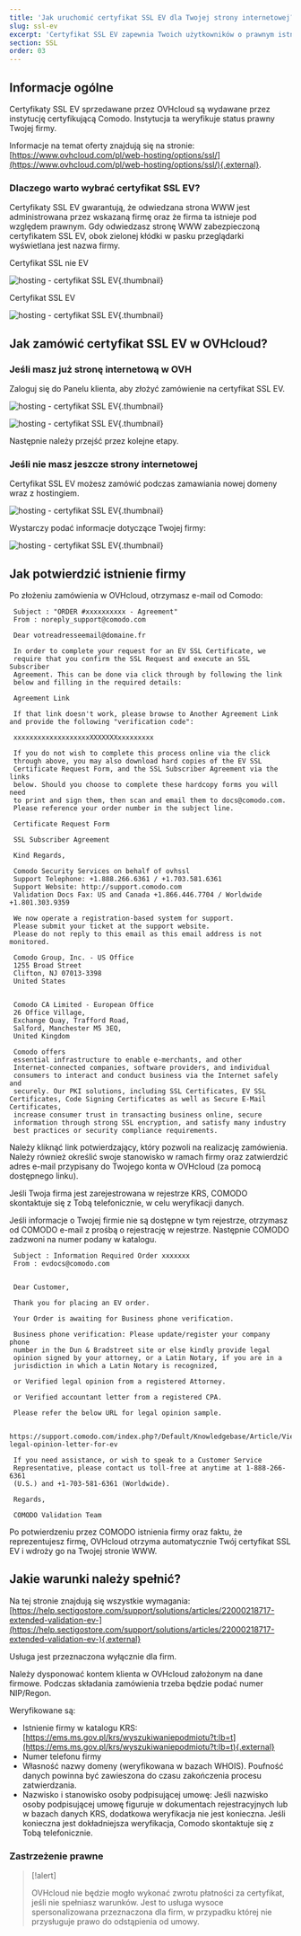 ```yaml
---
title: 'Jak uruchomić certyfikat SSL EV dla Twojej strony internetowej?'
slug: ssl-ev
excerpt: 'Certyfikat SSL EV zapewnia Twoich użytkowników o prawnym istnieniu Twojej firmy i pozwala im na bezpieczne wykonywanie zakupów na Twojej stronie'
section: SSL
order: 03
---
```


## Informacje ogólne 
Certyfikaty SSL EV sprzedawane przez OVHcloud są wydawane przez instytucję certyfikującą Comodo. Instytucja ta weryfikuje status prawny Twojej firmy.

Informacje na temat oferty znajdują się na stronie: [https://www.ovhcloud.com/pl/web-hosting/options/ssl/](https://www.ovhcloud.com/pl/web-hosting/options/ssl/){.external}.


### Dlaczego warto wybrać certyfikat SSL EV?
Certyfikaty SSL EV gwarantują, że odwiedzana strona WWW jest administrowana przez wskazaną firmę oraz że firma ta istnieje pod względem prawnym. Gdy odwiedzasz stronę WWW zabezpieczoną certyfikatem SSL EV, obok zielonej kłódki w pasku przeglądarki wyświetlana jest nazwa firmy.

Certyfikat SSL nie EV

![hosting - certyfikat SSL EV](images/ssl_non_EV.png){.thumbnail}

Certyfikat SSL EV

![hosting - certyfikat SSL EV](images/ssl_EV.png){.thumbnail}

## Jak zamówić certyfikat SSL EV w OVHcloud?

### Jeśli masz już stronę internetową w OVH
Zaloguj się do Panelu klienta, aby złożyć zamówienie na certyfikat SSL EV.

![hosting - certyfikat SSL EV](images/step1.png){.thumbnail}

![hosting - certyfikat SSL EV](images/step2.png){.thumbnail}

Następnie należy przejść przez kolejne etapy.

### Jeśli nie masz jeszcze strony internetowej
Certyfikat SSL EV możesz zamówić podczas zamawiania nowej domeny wraz z hostingiem.

![hosting - certyfikat SSL EV](images/step3.png){.thumbnail}

Wystarczy podać informacje dotyczące Twojej firmy:

![hosting - certyfikat SSL EV](images/step4.png){.thumbnail}

## Jak potwierdzić istnienie firmy
Po złożeniu zamówienia w OVHcloud, otrzymasz e-mail od Comodo:

```
 Subject : "ORDER #xxxxxxxxxx - Agreement"
 From : noreply_support@comodo.com
 
 Dear votreadresseemail@domaine.fr
 
 In order to complete your request for an EV SSL Certificate, we
 require that you confirm the SSL Request and execute an SSL Subscriber
 Agreement. This can be done via click through by following the link
 below and filling in the required details:
 
 Agreement Link
 
 If that link doesn't work, please browse to Another Agreement Link and provide the following "verification code":
 
 xxxxxxxxxxxxxxxxxxxXXXXXXXxxxxxxxxx
 
 If you do not wish to complete this process online via the click
 through above, you may also download hard copies of the EV SSL
 Certificate Request Form, and the SSL Subscriber Agreement via the links
 below. Should you choose to complete these hardcopy forms you will need
 to print and sign them, then scan and email them to docs@comodo.com.
 Please reference your order number in the subject line.
 
 Certificate Request Form
 
 SSL Subscriber Agreement
 
 Kind Regards,
 
 Comodo Security Services on behalf of ovhssl
 Support Telephone: +1.888.266.6361 / +1.703.581.6361
 Support Website: http://support.comodo.com
 Validation Docs Fax: US and Canada +1.866.446.7704 / Worldwide +1.801.303.9359
 
 We now operate a registration-based system for support.
 Please submit your ticket at the support website.
 Please do not reply to this email as this email address is not monitored.
 
 Comodo Group, Inc. - US Office
 1255 Broad Street
 Clifton, NJ 07013-3398
 United States
 
 
 Comodo CA Limited - European Office
 26 Office Village,
 Exchange Quay, Trafford Road,
 Salford, Manchester M5 3EQ,
 United Kingdom
 
 Comodo offers
 essential infrastructure to enable e-merchants, and other
 Internet-connected companies, software providers, and individual
 consumers to interact and conduct business via the Internet safely and
 securely. Our PKI solutions, including SSL Certificates, EV SSL Certificates, Code Signing Certificates as well as Secure E-Mail Certificates,
 increase consumer trust in transacting business online, secure
 information through strong SSL encryption, and satisfy many industry
 best practices or security compliance requirements.
```

Należy kliknąć link potwierdzający, który pozwoli na realizację zamówienia. Należy również określić swoje stanowisko w ramach firmy oraz zatwierdzić adres e-mail przypisany do Twojego konta w OVHcloud (za pomocą dostępnego linku).

Jeśli Twoja firma jest zarejestrowana w rejestrze KRS, COMODO skontaktuje się z Tobą telefonicznie, w celu weryfikacji danych.

Jeśli informacje o Twojej firmie nie są dostępne w tym rejestrze, otrzymasz od COMODO e-mail z prośbą o rejestrację w rejestrze. Następnie COMODO zadzwoni na numer podany w katalogu.

```
 Subject : Information Required Order xxxxxxx
 From : evdocs@comodo.com
 
 
 Dear Customer,
 
 Thank you for placing an EV order.
 
 Your Order is awaiting for Business phone verification.
 
 Business phone verification: Please update/register your company phone
 number in the Dun & Bradstreet site or else kindly provide legal
 opinion signed by your attorney, or a Latin Notary, if you are in a
 jurisdiction in which a Latin Notary is recognized,
 
 or Verified legal opinion from a registered Attorney.
 
 or Verified accountant letter from a registered CPA.
 
 Please refer the below URL for legal opinion sample.
 
 https://support.comodo.com/index.php?/Default/Knowledgebase/Article/View/900/87/sample-legal-opinion-letter-for-ev
 
 If you need assistance, or wish to speak to a Customer Service
 Representative, please contact us toll-free at anytime at 1-888-266-6361
 (U.S.) and +1-703-581-6361 (Worldwide).
 
 Regards,
 
 COMODO Validation Team
```

Po potwierdzeniu przez COMODO istnienia firmy oraz faktu, że reprezentujesz firmę, OVHcloud otrzyma automatycznie Twój certyfikat SSL EV i wdroży go na Twojej stronie WWW.

## Jakie warunki należy spełnić?
Na tej stronie znajdują się wszystkie wymagania: [https://help.sectigostore.com/support/solutions/articles/22000218717-extended-validation-ev-](https://help.sectigostore.com/support/solutions/articles/22000218717-extended-validation-ev-){.external}

Usługa jest przeznaczona wyłącznie dla firm.

Należy dysponować kontem klienta w OVHcloud założonym na dane firmowe. Podczas składania zamówienia trzeba będzie podać numer NIP/Regon.

Weryfikowane są:

- Istnienie firmy w katalogu KRS: [https://ems.ms.gov.pl/krs/wyszukiwaniepodmiotu?t:lb=t](https://ems.ms.gov.pl/krs/wyszukiwaniepodmiotu?t:lb=t){.external}
- Numer telefonu firmy
- Własność nazwy domeny (weryfikowana w bazach WHOIS). Poufność danych powinna być zawieszona do czasu zakończenia procesu zatwierdzania.
- Nazwisko i stanowisko osoby podpisującej umowę: Jeśli nazwisko osoby podpisującej umowę figuruje w dokumentach rejestracyjnych lub w bazach danych KRS, dodatkowa weryfikacja nie jest konieczna. Jeśli konieczna jest dokładniejsza weryfikacja, Comodo skontaktuje się z Tobą telefonicznie.

### Zastrzeżenie prawne

> [!alert]
>
> OVHcloud nie będzie mogło wykonać zwrotu płatności za certyfikat, jeśli nie spełniasz warunków.
> Jest to usługa wysoce spersonalizowana przeznaczona dla firm, w przypadku której nie przysługuje prawo do odstąpienia od umowy.
> 